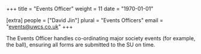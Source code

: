 +++
title = "Events Officer"
weight = 11
date = "1970-01-01"

[extra]
people = ["David Jin"]
plural = "Events Officers"
email = "events@uwcs.co.uk"
+++

The Events Officer handles co-ordinating major society events (for example, the ball), ensuring all forms are submitted to the SU on time.